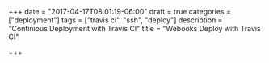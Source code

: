 +++
date = "2017-04-17T08:01:19-06:00"
draft = true
categories = ["deployment"]
tags = ["travis ci", "ssh", "deploy"]
description = "Continious Deployment with Travis CI"
title = "Webooks Deploy with Travis CI"

+++



